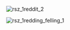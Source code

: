 ![rsz_1reddit_2](https://user-images.githubusercontent.com/39131808/192388694-041a4462-08e5-4846-94ae-cdf4d4295de4.png)

![rsz_1redding_felling_1](https://user-images.githubusercontent.com/39131808/192376433-9b5ea0bb-97b2-4b3c-8388-f4d226d08a1e.png)
